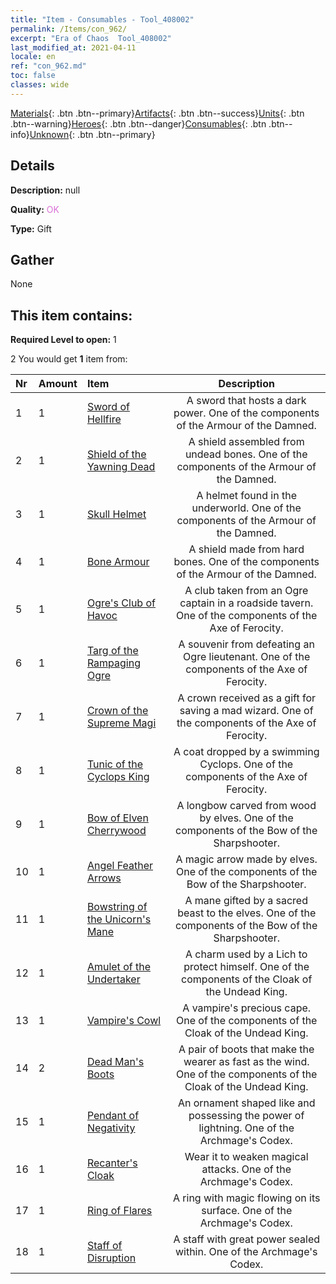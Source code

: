 ```yaml
---
title: "Item - Consumables - Tool_408002"
permalink: /Items/con_962/
excerpt: "Era of Chaos  Tool_408002"
last_modified_at: 2021-04-11
locale: en
ref: "con_962.md"
toc: false
classes: wide
---
```

 [Materials](/Items/){: .btn .btn--primary}[Artifacts](/Items/Artifacts/){: .btn .btn--success}[Units](/Items/Units/){: .btn .btn--warning}[Heroes](/Items/Heroes/){: .btn .btn--danger}[Consumables](/Items/Consumables/){: .btn .btn--info}[Unknown](/Items/Unknown/){: .btn .btn--primary}

## Details
 **Description:** null

 **Quality:** <span style="color: #DA70D6">OK</span>

 **Type:** Gift

## Gather

  None

## This item contains:

 **Required Level to open:** 1

 2 You would get **1** item  from:

  | Nr | Amount |     Item    | Description |
  |:---|:-------|:------------|:-----------:|
  | 1 | 1 | [Sword of Hellfire](/Items/art_121/) | A sword that hosts a dark power. One of the components of the Armour of the Damned. | 
  | 2 | 1 | [Shield of the Yawning Dead](/Items/art_122/) | A shield assembled from undead bones. One of the components of the Armour of the Damned. | 
  | 3 | 1 | [Skull Helmet](/Items/art_123/) | A helmet found in the underworld. One of the components of the Armour of the Damned. | 
  | 4 | 1 | [Bone Armour](/Items/art_124/) | A shield made from hard bones. One of the components of the Armour of the Damned. | 
  | 5 | 1 | [Ogre's Club of Havoc](/Items/art_125/) | A club taken from an Ogre captain in a roadside tavern. One of the components of the Axe of Ferocity. | 
  | 6 | 1 | [Targ of the Rampaging Ogre](/Items/art_126/) | A souvenir from defeating an Ogre lieutenant. One of the components of the Axe of Ferocity. | 
  | 7 | 1 | [Crown of the Supreme Magi](/Items/art_127/) | A crown received as a gift for saving a mad wizard. One of the components of the Axe of Ferocity. | 
  | 8 | 1 | [Tunic of the Cyclops King](/Items/art_128/) | A coat dropped by a swimming Cyclops. One of the components of the Axe of Ferocity. | 
  | 9 | 1 | [Bow of Elven Cherrywood](/Items/art_103/) | A longbow carved from wood by elves. One of the components of the Bow of the Sharpshooter. | 
  | 10 | 1 | [Angel Feather Arrows](/Items/art_104/) | A magic arrow made by elves. One of the components of the Bow of the Sharpshooter. | 
  | 11 | 1 | [Bowstring of the Unicorn's Mane](/Items/art_105/) | A mane gifted by a sacred beast to the elves. One of the components of the Bow of the Sharpshooter. | 
  | 12 | 1 | [Amulet of the Undertaker](/Items/art_129/) | A charm used by a Lich to protect himself. One of the components of the Cloak of the Undead King. | 
  | 13 | 1 | [Vampire's Cowl](/Items/art_130/) | A vampire's precious cape. One of the components of the Cloak of the Undead King. | 
  | 14 | 2 | [Dead Man's Boots](/Items/art_131/) | A pair of boots that make the wearer as fast as the wind. One of the components of the Cloak of the Undead King. | 
  | 15 | 1 | [Pendant of Negativity](/Items/art_136/) | An ornament shaped like and possessing the power of lightning. One of the Archmage's Codex. | 
  | 16 | 1 | [Recanter's Cloak](/Items/art_137/) | Wear it to weaken magical attacks. One of the Archmage's Codex. | 
  | 17 | 1 | [Ring of Flares](/Items/art_138/) | A ring with magic flowing on its surface. One of the Archmage's Codex. | 
  | 18 | 1 | [Staff of Disruption](/Items/art_139/) | A staff with great power sealed within. One of the Archmage's Codex. | 
